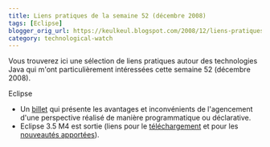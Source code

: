 ```yaml
---
title: Liens pratiques de la semaine 52 (décembre 2008)
tags: [Eclipse]
blogger_orig_url: https://keulkeul.blogspot.com/2008/12/liens-pratiques-de-la-semaine_22.html
category: technological-watch
---
```


Vous trouverez ici une sélection de liens pratiques autour des technologies Java qui m'ont particulièrement intéressées cette semaine 52 (décembre 2008).

Eclipse

* Un [billet](http://rcpquickstart.com/2008/12/11/perspective-layouts-programmatic-vs-declarative/) qui présente les avantages et inconvénients de l'agencement d'une perspective réalisé de manière programmatique ou déclarative.
* Eclipse 3.5 M4 est sortie (liens pour le [téléchargement](http://download.eclipse.org/eclipse/downloads/drops/S-3.5M4-200812111908/index.php) et pour les [nouveautés apportées](http://download.eclipse.org/eclipse/downloads/drops/S-3.5M4-200812111908/eclipse-news-M4.html)).